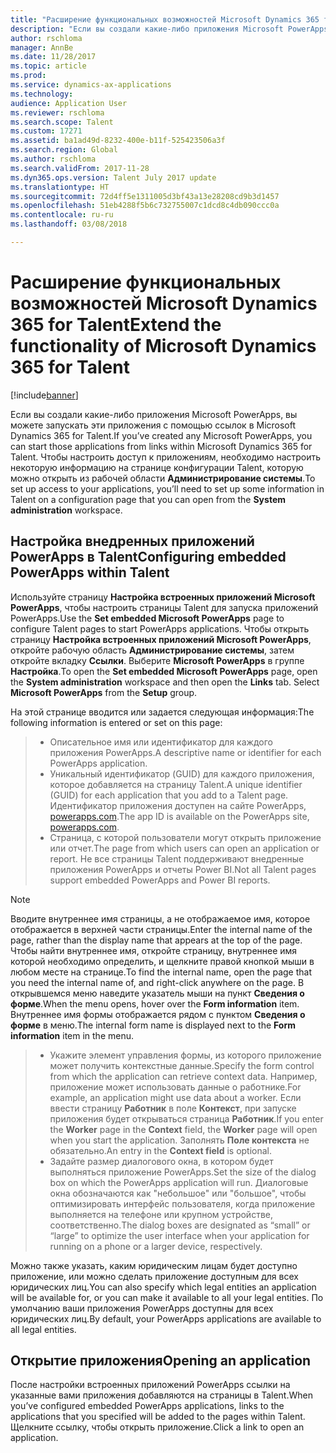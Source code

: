 ```yaml
---
title: "Расширение функциональных возможностей Microsoft Dynamics 365 for Talent"
description: "Если вы создали какие-либо приложения Microsoft PowerApps, вы можете запускать эти приложения с помощью ссылок в Microsoft Dynamics 365 for Talent."
author: rschloma
manager: AnnBe
ms.date: 11/28/2017
ms.topic: article
ms.prod: 
ms.service: dynamics-ax-applications
ms.technology: 
audience: Application User
ms.reviewer: rschloma
ms.search.scope: Talent
ms.custom: 17271
ms.assetid: ba1ad49d-8232-400e-b11f-525423506a3f
ms.search.region: Global
ms.author: rschloma
ms.search.validFrom: 2017-11-28
ms.dyn365.ops.version: Talent July 2017 update
ms.translationtype: HT
ms.sourcegitcommit: 72d4ff5e1311005d3bf43a13e28208cd9b3d1457
ms.openlocfilehash: 51eb4288f5b6c732755007c1dcd8c4db090ccc0a
ms.contentlocale: ru-ru
ms.lasthandoff: 03/08/2018

---
```

# <a name="extend-the-functionality-of-microsoft-dynamics-365-for-talent"></a><span data-ttu-id="7d0ad-103">Расширение функциональных возможностей Microsoft Dynamics 365 for Talent</span><span class="sxs-lookup"><span data-stu-id="7d0ad-103">Extend the functionality of Microsoft Dynamics 365 for Talent</span></span>

[!include[banner](includes/banner.md)]

<span data-ttu-id="7d0ad-104">Если вы создали какие-либо приложения Microsoft PowerApps, вы можете запускать эти приложения с помощью ссылок в Microsoft Dynamics 365 for Talent.</span><span class="sxs-lookup"><span data-stu-id="7d0ad-104">If you’ve created any Microsoft PowerApps, you can start those applications from links within Microsoft Dynamics 365 for Talent.</span></span> <span data-ttu-id="7d0ad-105">Чтобы настроить доступ к приложениям, необходимо настроить некоторую информацию на странице конфигурации Talent, которую можно открыть из рабочей области **Администрирование системы**.</span><span class="sxs-lookup"><span data-stu-id="7d0ad-105">To set up access to your applications, you’ll need to set up some information in Talent on a configuration page that you can open from the **System administration** workspace.</span></span>

## <a name="configuring-embedded-powerapps-within-talent"></a><span data-ttu-id="7d0ad-106">Настройка внедренных приложений PowerApps в Talent</span><span class="sxs-lookup"><span data-stu-id="7d0ad-106">Configuring embedded PowerApps within Talent</span></span>
<span data-ttu-id="7d0ad-107">Используйте страницу **Настройка встроенных приложений Microsoft PowerApps**, чтобы настроить страницы Talent для запуска приложений PowerApps.</span><span class="sxs-lookup"><span data-stu-id="7d0ad-107">Use the **Set embedded Microsoft PowerApps** page to configure Talent pages to start PowerApps applications.</span></span> <span data-ttu-id="7d0ad-108">Чтобы открыть страницу **Настройка встроенных приложений Microsoft PowerApps**, откройте рабочую область **Администрирование системы**, затем откройте вкладку **Ссылки**. Выберите **Microsoft PowerApps** в группе **Настройка**.</span><span class="sxs-lookup"><span data-stu-id="7d0ad-108">To open the **Set embedded Microsoft PowerApps** page, open the **System administration** workspace and then open the **Links** tab. Select **Microsoft PowerApps** from the **Setup** group.</span></span> 

<span data-ttu-id="7d0ad-109">На этой странице вводится или задается следующая информация:</span><span class="sxs-lookup"><span data-stu-id="7d0ad-109">The following information is entered or set on this page:</span></span> 

> - <span data-ttu-id="7d0ad-110">Описательное имя или идентификатор для каждого приложения PowerApps.</span><span class="sxs-lookup"><span data-stu-id="7d0ad-110">A descriptive name or identifier for each PowerApps application.</span></span>
> - <span data-ttu-id="7d0ad-111">Уникальный идентификатор (GUID) для каждого приложения, которое добавляется на страницу Talent.</span><span class="sxs-lookup"><span data-stu-id="7d0ad-111">A unique identifier (GUID) for each application that you add to a Talent page.</span></span> <span data-ttu-id="7d0ad-112">Идентификатор приложения доступен на сайте PowerApps, [powerapps.com](http://powerapps.com/).</span><span class="sxs-lookup"><span data-stu-id="7d0ad-112">The app ID is available on the PowerApps site, [powerapps.com](http://powerapps.com/).</span></span> 
> - <span data-ttu-id="7d0ad-113">Страница, с которой пользователи могут открыть приложение или отчет.</span><span class="sxs-lookup"><span data-stu-id="7d0ad-113">The page from which users can open an application or report.</span></span> <span data-ttu-id="7d0ad-114">Не все страницы Talent поддерживают внедренные приложения PowerApps и отчеты Power BI.</span><span class="sxs-lookup"><span data-stu-id="7d0ad-114">Not all Talent pages support embedded PowerApps and Power BI reports.</span></span> 

 > [!NOTE]
 >  <span data-ttu-id="7d0ad-115">Вводите внутреннее имя страницы, а не отображаемое имя, которое отображается в верхней части страницы.</span><span class="sxs-lookup"><span data-stu-id="7d0ad-115">Enter the internal name of the page, rather than the display name that appears at the top of the page.</span></span> <span data-ttu-id="7d0ad-116">Чтобы найти внутреннее имя, откройте страницу, внутреннее имя которой необходимо определить, и щелкните правой кнопкой мыши в любом месте на странице.</span><span class="sxs-lookup"><span data-stu-id="7d0ad-116">To find the internal name, open the page that you need the internal name of, and right-click anywhere on the page.</span></span> <span data-ttu-id="7d0ad-117">В открывшемся меню наведите указатель мыши на пункт **Сведения о форме**.</span><span class="sxs-lookup"><span data-stu-id="7d0ad-117">When the menu opens, hover over the **Form information** item.</span></span> <span data-ttu-id="7d0ad-118">Внутреннее имя формы отображается рядом с пунктом **Сведения о форме** в меню.</span><span class="sxs-lookup"><span data-stu-id="7d0ad-118">The internal form name is displayed next to the **Form information** item in the menu.</span></span>
 
> - <span data-ttu-id="7d0ad-119">Укажите элемент управления формы, из которого приложение может получить контекстные данные.</span><span class="sxs-lookup"><span data-stu-id="7d0ad-119">Specify the form control from which the application can retrieve context data.</span></span> <span data-ttu-id="7d0ad-120">Например, приложение может использовать данные о работнике.</span><span class="sxs-lookup"><span data-stu-id="7d0ad-120">For example, an application might use data about a worker.</span></span> <span data-ttu-id="7d0ad-121">Если ввести страницу **Работник** в поле **Контекст**, при запуске приложения будет открываться страница **Работник**.</span><span class="sxs-lookup"><span data-stu-id="7d0ad-121">If you enter the **Worker** page in the **Context** field, the **Worker** page will open when you start the application.</span></span> <span data-ttu-id="7d0ad-122">Заполнять **Поле контекста** не обязательно.</span><span class="sxs-lookup"><span data-stu-id="7d0ad-122">An entry in the **Context field** is optional.</span></span> 
> - <span data-ttu-id="7d0ad-123">Задайте размер диалогового окна, в котором будет выполняться приложение PowerApps.</span><span class="sxs-lookup"><span data-stu-id="7d0ad-123">Set the size of the dialog box on which the PowerApps application will run.</span></span> <span data-ttu-id="7d0ad-124">Диалоговые окна обозначаются как "небольшое" или "большое", чтобы оптимизировать интерфейс пользователя, когда приложение выполняется на телефоне или крупном устройстве, соответственно.</span><span class="sxs-lookup"><span data-stu-id="7d0ad-124">The dialog boxes are designated as “small” or “large” to optimize the user interface when your application for running on a phone or a larger device, respectively.</span></span> 

<span data-ttu-id="7d0ad-125">Можно также указать, каким юридическим лицам будет доступно приложение, или можно сделать приложение доступным для всех юридических лиц.</span><span class="sxs-lookup"><span data-stu-id="7d0ad-125">You can also specify which legal entities an application will be available for, or you can make it available to all your legal entities.</span></span> <span data-ttu-id="7d0ad-126">По умолчанию ваши приложения PowerApps доступны для всех юридических лиц.</span><span class="sxs-lookup"><span data-stu-id="7d0ad-126">By default, your PowerApps applications are available to all legal entities.</span></span>

## <a name="opening-an-application"></a><span data-ttu-id="7d0ad-127">Открытие приложения</span><span class="sxs-lookup"><span data-stu-id="7d0ad-127">Opening an application</span></span>
<span data-ttu-id="7d0ad-128">После настройки встроенных приложений PowerApps ссылки на указанные вами приложения добавляются на страницы в Talent.</span><span class="sxs-lookup"><span data-stu-id="7d0ad-128">When you’ve configured embedded PowerApps applications, links to the applications that you specified will be added to the pages within Talent.</span></span> <span data-ttu-id="7d0ad-129">Щелкните ссылку, чтобы открыть приложение.</span><span class="sxs-lookup"><span data-stu-id="7d0ad-129">Click a link to open an application.</span></span> 



